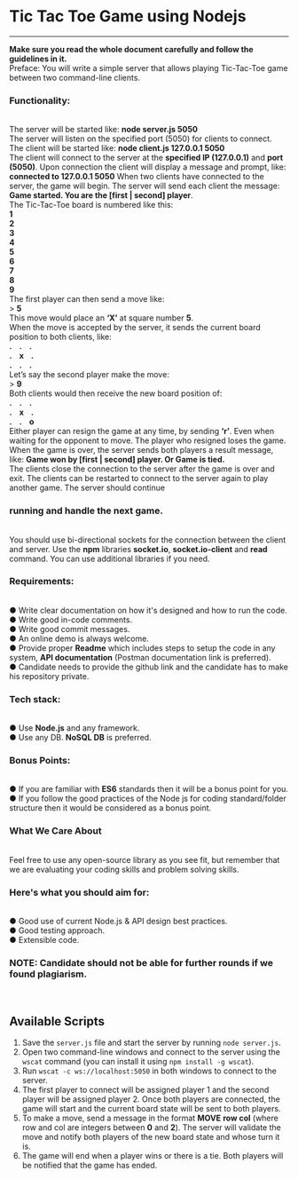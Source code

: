 # Tic Tac Toe Game using Nodejs
---
<strong>Make sure you read the whole document carefully and follow the guidelines in it.</strong> </br>
Preface: You will write a simple server that allows playing Tic-Tac-Toe game between two command-line
clients. </br>
<h3>Functionality:</h3> </br>
The server will be started like: <strong>node server.js 5050</strong> </br>
The server will listen on the specified port (5050) for clients to connect. </br>
The client will be started like: <strong>node client.js 127.0.0.1 5050</strong> </br>
The client will connect to the server at the <strong>specified IP (127.0.0.1)</strong> and <strong>port (5050)</strong>. Upon
connection the client will display a message and prompt, like: <strong>connected to 127.0.0.1 5050</strong>
When two clients have connected to the server, the game will begin. The server will send each
client the message: <strong>Game started. You are the [first | second] player</strong>. </br>
The Tic-Tac-Toe board is numbered like this: </br>
<strong>1</strong></br><strong>2</strong></br><strong>3</strong></br><strong>4</strong></br><strong>5</strong></br><strong>6</strong></br><strong>7</strong></br><strong>8</strong></br><strong>9</strong></br>
The first player can then send a move like: </br>
> <strong>5</strong> </br>
This move would place an <strong>‘X’</strong> at square number <strong>5</strong>. </br>
When the move is accepted by the server, it sends the current board position to both clients, like: </br>
<strong>.&nbsp;&nbsp;&nbsp;&nbsp;.&nbsp;&nbsp;&nbsp;&nbsp;.</strong> </br>
<strong>.&nbsp;&nbsp;&nbsp;&nbsp;x&nbsp;&nbsp;&nbsp;&nbsp;.</strong> </br>
<strong>.&nbsp;&nbsp;&nbsp;&nbsp;.&nbsp;&nbsp;&nbsp;&nbsp;.</strong> </br>
Let’s say the second player make the move: </br>
> <strong>9</strong> </br>
Both clients would then receive the new board position of: </br>
<strong>.&nbsp;&nbsp;&nbsp;&nbsp;.&nbsp;&nbsp;&nbsp;&nbsp;.</strong> </br>
<strong>.&nbsp;&nbsp;&nbsp;&nbsp;x&nbsp;&nbsp;&nbsp;&nbsp;.</strong> </br>
<strong>.&nbsp;&nbsp;&nbsp;&nbsp;.&nbsp;&nbsp;&nbsp;&nbsp;o</strong> </br>
Either player can resign the game at any time, by sending <strong>‘r’</strong>. Even when waiting for the opponent
to move. The player who resigned loses the game. When the game is over, the server sends both
players a result message, like: <strong>Game won by [first | second] player. Or Game is tied.</strong> </br>
The clients close the connection to the server after the game is over and exit. The clients can be
restarted to connect to the server again to play another game. The server should continue
<h3>running and handle the next game.</h3> </br>
You should use bi-directional sockets for the connection between the client and server. Use the
<strong>npm</strong> libraries <strong>socket.io</strong>, <strong>socket.io-client</strong> and <strong>read</strong> command. You can use additional libraries if you
need. </br>
<h3>Requirements:</h3> </br>
● Write clear documentation on how it's designed and how to run the code. </br>
● Write good in-code comments. </br>
● Write good commit messages. </br>
● An online demo is always welcome. </br>
● Provide proper <strong>Readme</strong> which includes steps to setup the code in any system, <strong>API documentation</strong>
(Postman documentation link is preferred). </br>
● Candidate needs to provide the github link and the candidate has to make his repository private. </br>
<h3>Tech stack:</h3> </br>
● Use <strong>Node.js</strong> and any framework. </br>
● Use any DB. <strong>NoSQL DB</strong> is preferred. </br>
<h3>Bonus Points:</h3> </br>
● If you are familiar with <strong>ES6</strong> standards then it will be a bonus point for you. </br>
● If you follow the good practices of the Node js for coding standard/folder structure then it would
be considered as a bonus point. </br>
<h3>What We Care About</h3> </br>
Feel free to use any open-source library as you see fit, but remember that we are evaluating your coding
skills and problem solving skills. </br>
<h3>Here's what you should aim for:</h3> </br>
● Good use of current Node.js & API design best practices. </br>
● Good testing approach. </br>
● Extensible code. </br>
<h3>NOTE: Candidate should not be able for further rounds if we found plagiarism.</h3> </br>

## Available Scripts

1. Save the `server.js` file and start the server by running `node server.js`. </br>
2. Open two command-line windows and connect to the server using the `wscat` command (you can install it using `npm install -g wscat`). </br>
3. Run `wscat -c ws://localhost:5050` in both windows to connect to the server. </br>
4. The first player to connect will be assigned player 1 and the second player will be assigned player 2. Once both players are connected, the game will start and the current board state will be sent to both players. </br>
5. To make a move, send a message in the format <strong>MOVE</strong> <strong>row col</strong> (where row and col are integers between <strong>0</strong> and <strong>2</strong>). The server will validate the move and notify both players of the new board state and whose turn it is. </br>
6. The game will end when a player wins or there is a tie. Both players will be notified that the game has ended.
